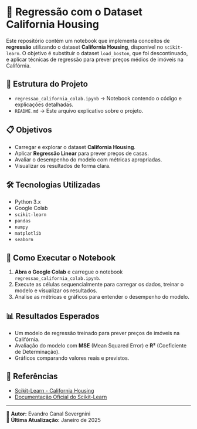 # 📘 Regressão com o Dataset California Housing

Este repositório contém um notebook que implementa conceitos de **regressão** utilizando o dataset **California Housing**, disponível no `scikit-learn`. O objetivo é substituir o dataset `load_boston`, que foi descontinuado, e aplicar técnicas de regressão para prever preços médios de imóveis na Califórnia.

## 📂 Estrutura do Projeto

- `regressao_california_colab.ipynb` → Notebook contendo o código e explicações detalhadas.
- `README.md` → Este arquivo explicativo sobre o projeto.

## 📋 Objetivos

- Carregar e explorar o dataset **California Housing**.
- Aplicar **Regressão Linear** para prever preços de casas.
- Avaliar o desempenho do modelo com métricas apropriadas.
- Visualizar os resultados de forma clara.

## 🛠️ Tecnologias Utilizadas

- Python 3.x
- Google Colab
- `scikit-learn`
- `pandas`
- `numpy`
- `matplotlib`
- `seaborn`

## 🚀 Como Executar o Notebook

1. **Abra o Google Colab** e carregue o notebook `regressao_california_colab.ipynb`.
2. Execute as células sequencialmente para carregar os dados, treinar o modelo e visualizar os resultados.
3. Analise as métricas e gráficos para entender o desempenho do modelo.

## 📊 Resultados Esperados

- Um modelo de regressão treinado para prever preços de imóveis na Califórnia.
- Avaliação do modelo com **MSE** (Mean Squared Error) e **R²** (Coeficiente de Determinação).
- Gráficos comparando valores reais e previstos.

## 📎 Referências

- [Scikit-Learn - California Housing](https://scikit-learn.org/stable/datasets/real_world.html#california-housing-dataset)
- [Documentação Oficial do Scikit-Learn](https://scikit-learn.org/stable/index.html)

---

📌 **Autor:** Evandro Canal Severgnini  
📅 **Última Atualização:** Janeiro de 2025
